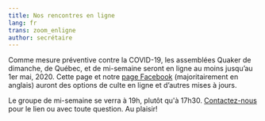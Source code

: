 ```yaml
---
title: Nos rencontres en ligne
lang: fr
trans: zoom_enligne
author: secrétaire
---
```

Comme mesure préventive contre la COVID-19, les assemblées Quaker de dimanche, de Québec, et de mi-semaine seront en ligne au moins jusqu’au 1er mai, 2020. Cette page et notre [page Facebook](https://www.facebook.com/MontrealQuakers/) (majoritairement en anglais) auront des options de culte en ligne et d’autres mises à jours.

Le groupe de mi-semaine se verra à 19h, plutôt qu'à 17h30. [Contactez-nous](contact-fr.html) pour le lien ou avec toute question. Au plaisir!
